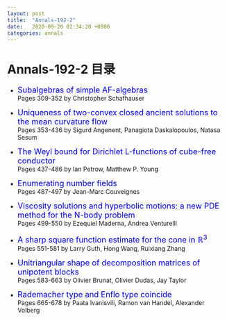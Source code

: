 ```yaml
---
layout: post
title:  "Annals-192-2"
date:   2020-09-20 02:34:20 +0800
categories: annals
---
```


# Annals-192-2 目录


- <font color="#0000dd" size="4">Subalgebras of simple AF-algebras</font>		
Pages 309-352 by Christopher Schafhauser

- <font color="#0000dd" size="4">Uniqueness of two-convex closed ancient solutions to the mean curvature flow</font>	
Pages 353-436 by Sigurd Angenent, Panagiota Daskalopoulos, Natasa Sesum

- <font color="#0000dd" size="4">The Weyl bound for Dirichlet L-functions of cube-free conductor</font>		
Pages 437-486 by Ian Petrow, Matthew P. Young

- <font color="#0000dd" size="4">Enumerating number fields</font>	
Pages 487-497 by Jean-Marc Couveignes

- <font color="#0000dd" size="4">Viscosity solutions and hyperbolic motions: a new PDE method for the N-body problem</font>		
Pages 499-550 by Ezequiel Maderna, Andrea Venturelli

- <font color="#0000dd" size="4">A sharp square function estimate for the cone in $\mathbb{R}^3$</font>		
Pages 551-581 by Larry Guth, Hong Wang, Ruixiang Zhang

- <font color="#0000dd" size="4">Unitriangular shape of decomposition matrices of unipotent blocks</font>		
Pages 583-663 by Olivier Brunat, Olivier Dudas, Jay Taylor

- <font color="#0000dd" size="4">Rademacher type and Enflo type coincide</font>		
Pages 665-678 by Paata Ivanisvili, Ramon van Handel, Alexander Volberg